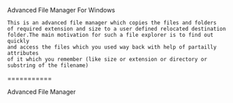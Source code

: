 Advanced File Manager For Windows

    This is an advanced file manager which copies the files and folders
    of required extension and size to a user defined relocated destination
    folder.The main motivation for such a file explorer is to find out quickly
    and access the files which you used way back with help of partailly attributes
    of it which you remember (like size or extension or directory or substring of the filename)
    
    

===========

Advanced File Manager
